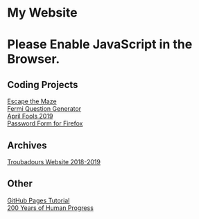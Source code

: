 # My Website

<noscript><h1>Please Enable JavaScript in the Browser.</h1></noscript>

<script>
if (!(location.toString().endsWith("april-fools-2020"))) {
  location = "pranks/2020";
}
</script>

## Coding Projects
[Escape the Maze](https://github.com/joshlsastro/Escape_The_Maze)  
[Fermi Question Generator](https://trinket.io/python/03800f644a)  
[April Fools 2019](pranks/2019/)  
[Password Form for Firefox](password_form.md)

## Archives

[Troubadours Website 2018-2019](//troubasite.github.io)

## Other
[GitHub Pages Tutorial](gh_pages_tutorial.md)  
[200 Years of Human Progress](last_200_years.md)

